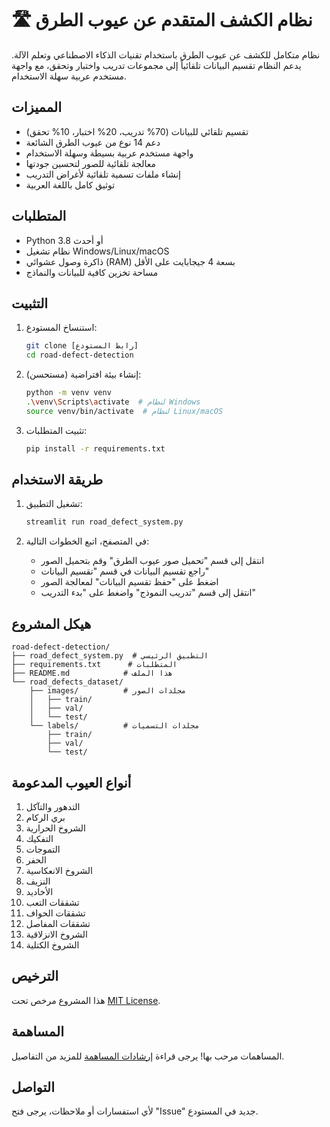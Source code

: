 # 🛣️ نظام الكشف المتقدم عن عيوب الطرق

نظام متكامل للكشف عن عيوب الطرق باستخدام تقنيات الذكاء الاصطناعي وتعلم الآلة. يدعم النظام تقسيم البيانات تلقائياً إلى مجموعات تدريب واختبار وتحقق، مع واجهة مستخدم عربية سهلة الاستخدام.

## المميزات

- تقسيم تلقائي للبيانات (70% تدريب، 20% اختبار، 10% تحقق)
- دعم 14 نوع من عيوب الطرق الشائعة
- واجهة مستخدم عربية بسيطة وسهلة الاستخدام
- معالجة تلقائية للصور لتحسين جودتها
- إنشاء ملفات تسمية تلقائية لأغراض التدريب
- توثيق كامل باللغة العربية

## المتطلبات

- Python 3.8 أو أحدث
- نظام تشغيل Windows/Linux/macOS
- ذاكرة وصول عشوائي (RAM) بسعة 4 جيجابايت على الأقل
- مساحة تخزين كافية للبيانات والنماذج

## التثبيت

1. استنساخ المستودع:
   ```bash
   git clone [رابط المستودع]
   cd road-defect-detection
   ```

2. إنشاء بيئة افتراضية (مستحسن):
   ```bash
   python -m venv venv
   .\venv\Scripts\activate  # لنظام Windows
   source venv/bin/activate  # لنظام Linux/macOS
   ```

3. تثبيت المتطلبات:
   ```bash
   pip install -r requirements.txt
   ```

## طريقة الاستخدام

1. تشغيل التطبيق:
   ```bash
   streamlit run road_defect_system.py
   ```

2. في المتصفح، اتبع الخطوات التالية:
   - انتقل إلى قسم "تحميل صور عيوب الطرق" وقم بتحميل الصور
   - راجع تقسيم البيانات في قسم "تقسيم البيانات"
   - اضغط على "حفظ تقسيم البيانات" لمعالجة الصور
   - انتقل إلى قسم "تدريب النموذج" واضغط على "بدء التدريب"

## هيكل المشروع

```
road-defect-detection/
├── road_defect_system.py  # التطبيق الرئيسي
├── requirements.txt      # المتطلبات
├── README.md            # هذا الملف
└── road_defects_dataset/
    ├── images/          # مجلدات الصور
    │   ├── train/
    │   ├── val/
    │   └── test/
    └── labels/          # مجلدات التسميات
        ├── train/
        ├── val/
        └── test/
```

## أنواع العيوب المدعومة

1. التدهور والتآكل
2. بري الركام
3. الشروخ الحرارية
4. التفكيك
5. التموجات
6. الحفر
7. الشروخ الانعكاسية
8. النزيف
9. الأخاديد
10. تشققات التعب
11. تشققات الحواف
12. تشققات المفاصل
13. الشروخ الانزلاقية
14. الشروخ الكتلية

## الترخيص

هذا المشروع مرخص تحت [MIT License](LICENSE).

## المساهمة

المساهمات مرحب بها! يرجى قراءة [إرشادات المساهمة](CONTRIBUTING.md) للمزيد من التفاصيل.

## التواصل

لأي استفسارات أو ملاحظات، يرجى فتح "Issue" جديد في المستودع.
